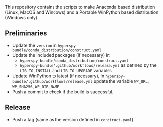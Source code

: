 This repository contains the scripts to make Anaconda based distribution
(Linux, MacOS and Windows) and a Portable WinPython based distribution (Windows only).

## Preliminaries

- Update the `version` in `hyperspy-bundle/conda_distribution/construct.yaml`
- Update the included packages (if necessary) in:
  - `hyperspy-bundle/conda_distribution/construct.yaml`
  - `hyperspy-bundle/.github/workflows/release.yml` as defined by the `LIB_TO_INSTALL`
    and `LIB_TO_UPGRADE` variables
- Update WinPython to latest (if necessary), in `hyperspy-bundle/.github/workflows/release.yml`
  update the variable `WP_URL`, `WP_SHA256`, `WP_DIR_NAME`
- Push a commit to check if the build is successful.

## Release
- Push a tag (same as the version defined in `construct.yaml`)


